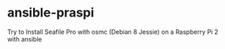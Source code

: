 # ansible-praspi
Try to Install Seafile Pro with osmc (Debian 8 Jessie) on a Raspberry Pi 2 with ansible
